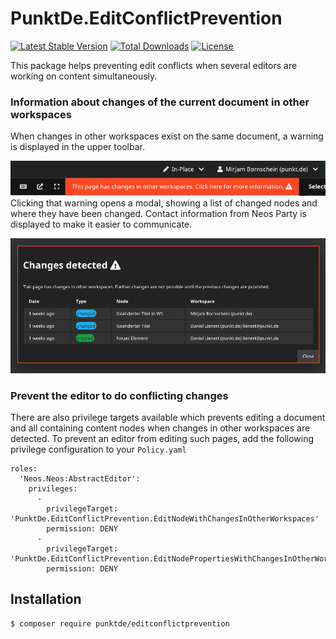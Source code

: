 # PunktDe.EditConflictPrevention

[![Latest Stable Version](https://poser.pugx.org/punktDe/editconflictprevention/v/stable)](https://packagist.org/packages/punktDe/editconflictprevention) [![Total Downloads](https://poser.pugx.org/punktDe/editconflictprevention/downloads)](https://packagist.org/packages/punktDe/editconflictprevention) [![License](https://poser.pugx.org/punktDe/editconflictprevention/license)](https://packagist.org/packages/punktDe/editconflictprevention)

This package helps preventing edit conflicts when several editors are working on content simultaneously. 

### Information about changes of the current document in other workspaces

When changes in other workspaces exist on the same document, a warning is displayed in the upper toolbar. 

![Edit conflict warning](Documentation/ChangesDetectedButton.png)	
Clicking that warning opens a modal, showing a list of changed nodes and where they have been changed. Contact information from Neos Party is displayed to make it easier to communicate.

![Edit conflict details](Documentation/ChangesOverlay.png)

### Prevent the editor to do conflicting changes

There are also privilege targets available which prevents editing a document and all containing content nodes when changes in other workspaces are detected. To prevent an editor from editing such pages, add the following privilege configuration to your `Policy.yaml` 

	roles:
	  'Neos.Neos:AbstractEditor':
	    privileges:
	      -
	        privilegeTarget: 'PunktDe.EditConflictPrevention.EditNodeWithChangesInOtherWorkspaces'
	        permission: DENY
	      -
	        privilegeTarget: 'PunktDe.EditConflictPrevention.EditNodePropertiesWithChangesInOtherWorkspaces'
	        permission: DENY

## Installation

    $ composer require punktde/editconflictprevention  
